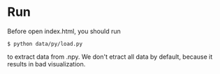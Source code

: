 # Run
Before open index.html, you should run
```shell
$ python data/py/load.py
```
to extract data from .npy. We don't etract all data by default, because it results in bad visualization.
